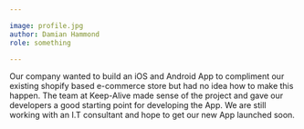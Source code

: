 ```yaml
---

image: profile.jpg
author: Damian Hammond
role: something

---
```


Our company wanted to build an iOS and Android App to compliment our existing shopify based e-commerce store but had no idea how to make this happen. The team at Keep-Alive made sense of the project and gave our developers a good starting point for developing the App. We are still working with an I.T consultant and hope to get our new App launched soon.